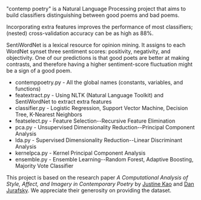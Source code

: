 "contemp poetry" is a Natural Language Processing project that aims to build classifiers distinguishing between good poems and bad poems.

Incorporating extra features improves the performance of most classifiers; (nested) cross-validation accuracy can be as high as 88%.

SentiWordNet is a lexical resource for opinion mining. It assigns to each WordNet synset three sentiment scores: positivity, negativity, and objectivity. One of our predictions is that good poets are better at making contrasts, and therefore having a higher sentiment-score fluctuation might be a sign of a good poem.

* contemppoetry.py - All the global names (constants, variables, and functions)  
* featextract.py - Using NLTK (Natural Language Toolkit) and SentiWordNet to extract extra features  
* classifier.py - Logistic Regression, Support Vector Machine, Decision Tree, K-Nearest Neighbors  
* featselect.py - Feature Selection--Recursive Feature Elimination  
* pca.py - Unsupervised Dimensionality Reduction--Principal Component Analysis  
* lda.py - Supervised Dimensionality Reduction--Linear Discriminant Analysis  
* kernelpca.py - Kernel Principal Component Analysis  
* ensemble.py - Ensemble Learning--Random Forest, Adaptive Boosting, Majority Vote Classifier  

This project is based on the research paper *A Computational Analysis of Style, Affect, and Imagery in Contemporary Poetry* by [Justine Kao](http://web.stanford.edu/~justinek/index.html) and [Dan Jurafsky](http://web.stanford.edu/~jurafsky/). We appreciate their generosity on providing the dataset.
